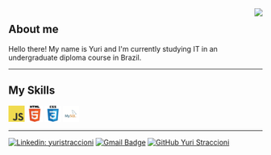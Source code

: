 <img align='right' src="https://github-readme-stats.vercel.app/api?username=yuristraccioni&show_icons=true&title_color=783c00&text_color=af552e&icon_color=783c00&bg_color=f8efd4&cache_seconds=2300">


## About me

Hello there! My name is Yuri and I'm currently studying IT in an undergraduate diploma course in Brazil.

----

##  My Skills

<code><img height="32" src="https://raw.githubusercontent.com/github/explore/80688e429a7d4ef2fca1e82350fe8e3517d3494d/topics/javascript/javascript.png" alt="Javascript"/></code>
<code><img height="32" src="https://raw.githubusercontent.com/github/explore/80688e429a7d4ef2fca1e82350fe8e3517d3494d/topics/html/html.png" alt="HTML5"/></code>
<code><img height="32" src="https://raw.githubusercontent.com/github/explore/80688e429a7d4ef2fca1e82350fe8e3517d3494d/topics/css/css.png" alt="CSS"/></code>
<code><img height="32" src="https://raw.githubusercontent.com/github/explore/80688e429a7d4ef2fca1e82350fe8e3517d3494d/topics/mysql/mysql.png" alt="MySQL"/></code>

----

[![Linkedin: yuristraccioni](https://img.shields.io/badge/-yuristraccioni-blue?style=flat-square&logo=Linkedin&logoColor=white&link=https://www.linkedin.com/in/yuristraccioni/)](https://www.linkedin.com/in/yuristraccioni/)
[![Gmail Badge](https://img.shields.io/badge/-Gmail-FF0000?style=flat-square&labelColor=FF0000&logo=gmail&logoColor=white&link=mailto:yuristraccioni@gmail.com)](mailto:yuristraccioni@gmail.com)
[![GitHub Yuri Straccioni]( https://img.shields.io/github/followers/yuristraccioni?label=follow&style=social)](https://github.com/yuristraccioni)
